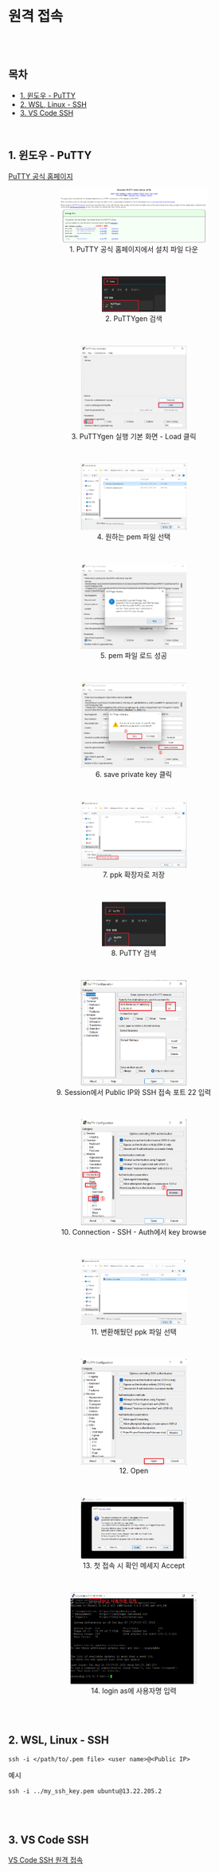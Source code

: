 # 원격 접속

<br><br>

## 목차
- [1. 윈도우 - PuTTY](#1-윈도우---putty)
- [2. WSL, Linux - SSH](#2-wsl-linux---ssh)
- [3. VS Code SSH](#3-VS-Code-SSH)

<br>

## 1. 윈도우 - PuTTY
[PuTTY 공식 홈페이지](https://www.chiark.greenend.org.uk/~sgtatham/putty/latest.html)
<div align="center">
  <figure>
    <img src="resources/PuTTY/1. PuTTY 공식 홈페이지에서 설치 파일 다운.png" alt="1. PuTTY 공식 홈페이지에서 설치 파일 다운" width="70%">
    <div align="center"><figcation>1. PuTTY 공식 홈페이지에서 설치 파일 다운</figcation></div>
  </figure>
</div>
<br>
<div align="center">
  <figure>
    <img src="resources/PuTTY/2. PuTTYgen 검색.png" alt="2. PuTTYgen 검색" width="30%">
    <div align="center"><figcation>2. PuTTYgen 검색</figcation></div>
  </figure>
</div>
<br>
<div align="center">
  <figure>
    <img src="resources/PuTTY/3. PuTTYgen 실행 기본 화면 - Load 클릭.png" alt="3. PuTTYgen 실행 기본 화면 - Load 클릭" width="50%">
    <div align="center"><figcation>3. PuTTYgen 실행 기본 화면 - Load 클릭</figcation></div>
  </figure>
</div>
<br>
<div align="center">
  <figure>
    <img src="resources/PuTTY/4. 원하는 pem 파일 선택.png" alt="4. 원하는 pem 파일 선택" width="50%">
    <div align="center"><figcation>4. 원하는 pem 파일 선택</figcation></div>
  </figure>
</div>
<br>
<div align="center">
  <figure>
    <img src="resources/PuTTY/5. pem 파일 로드 성공.png" alt="5. pem 파일 로드 성공" width="50%">
    <div align="center"><figcation>5. pem 파일 로드 성공</figcation></div>
  </figure>
</div>
<br>
<div align="center">
  <figure>
    <img src="resources/PuTTY/6. save private key 클릭.png" alt="6. save private key 클릭" width="50%">
    <div align="center"><figcation>6. save private key 클릭</figcation></div>
  </figure>
</div>
<br>
<div align="center">
  <figure>
    <img src="resources/PuTTY/7. ppk 확장자로 저장.png" alt="7. ppk 확장자로 저장" width="50%">
    <div align="center"><figcation>7. ppk 확장자로 저장</figcation></div>
  </figure>
</div>
<br>
<div align="center">
  <figure>
    <img src="resources/PuTTY/8. PuTTY 검색.png" alt="8. PuTTY 검색" width="30%">
    <div align="center"><figcation>8. PuTTY 검색</figcation></div>
  </figure>
</div>
<br>
<div align="center">
  <figure>
    <img src="resources/PuTTY/9. Session에서 Public IP와 SSH 접속 포트 22 입력.png" alt="9. Session에서 Public IP와 SSH 접속 포트 22 입력" width="50%">
    <div align="center"><figcation>9. Session에서 Public IP와 SSH 접속 포트 22 입력</figcation></div>
  </figure>
</div>
<br>
<div align="center">
  <figure>
    <img src="resources/PuTTY/10. Connection - SSH - Auth에서 key browse.png" alt="10. Connection - SSH - Auth에서 key browse" width="50%">
    <div align="center"><figcation>10. Connection - SSH - Auth에서 key browse</figcation></div>
  </figure>
</div>
<br>
<div align="center">
  <figure>
    <img src="resources/PuTTY/11. 변환해뒀던 ppk 파일 선택.png" alt="11. 변환해뒀던 ppk 파일 선택" width="50%">
    <div align="center"><figcation>11. 변환해뒀던 ppk 파일 선택</figcation></div>
  </figure>
</div>
<br>
<div align="center">
  <figure>
    <img src="resources/PuTTY/12. Open.png" alt="12. Open" width="50%">
    <div align="center"><figcation>12. Open</figcation></div>
  </figure>
</div>
<br>
<div align="center">
  <figure>
    <img src="resources/PuTTY/13. 첫 접속 시 확인 메세지 Accept.png" alt="13. 첫 접속 시 확인 메세지 Accept" width="50%">
    <div align="center"><figcation>13. 첫 접속 시 확인 메세지 Accept</figcation></div>
  </figure>
</div>
<br>
<div align="center">
  <figure>
    <img src="resources/PuTTY/14. login as에 사용자명 입력.png" alt="14. login as에 사용자명 입력" width="60%">
    <div align="center"><figcation>14. login as에 사용자명 입력</figcation></div>
  </figure>
</div>


<br><br>

## 2. WSL, Linux - SSH
<p>

```
ssh -i </path/to/.pem file> <user name>@<Public IP>
```
예시
```
ssh -i ../my_ssh_key.pem ubuntu@13.22.205.2
```
</p>

<br><br>

## 3. VS Code SSH
<p>

[VS Code SSH 원격 접속](https://github.com/drmaemi/tree/master/Tools/VS-Code/SSH_원격접속.md)
</p>